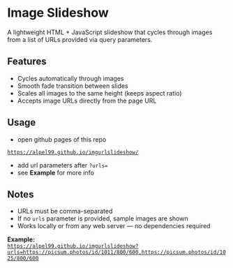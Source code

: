 # Image Slideshow

A lightweight HTML + JavaScript slideshow that cycles through images from a list of URLs provided via query parameters.

## Features
- Cycles automatically through images
- Smooth fade transition between slides
- Scales all images to the same height (keeps aspect ratio)
- Accepts image URLs directly from the page URL

## Usage
- open github pages of this repo

[`https://alpel99.github.io/imgurlslideshow/`](https://alpel99.github.io/imgurlslideshow/)
- add url parameters after `?urls=`
- see **Example** for more info


## Notes
- URLs must be comma-separated
- If no `urls` parameter is provided, sample images are shown
- Works locally or from any web server — no dependencies required

**Example:**  
[`https://alpel99.github.io/imgurlslideshow?urls=https://picsum.photos/id/1011/800/600,https://picsum.photos/id/1025/800/600`](https://alpel99.github.io/imgurlslideshow?urls=https://picsum.photos/id/1011/800/600,https://picsum.photos/id/1025/800/600)